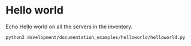 # Hello world

Echo Hello world on all the servers in the inventory.

```angular2html
python3 development/documentation_examples/helloworld/helloworld.py
```